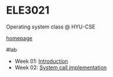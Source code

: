 # ELE3021
Operating system class @ HYU-CSE

[homepage](http://rtcc.hanyang.ac.kr/rtccw/?page_id=2187)

#lab
- Week 01: [Introduction](http://rtcc.hanyang.ac.kr/sitedata/2017_Under_OS/2017_01_OS_Practice_Introduction.pdf)
- Week 02: [System call implementation](http://rtcc.hanyang.ac.kr/sitedata/2017_Under_OS/2017_02_OS_Practice_System_Call_Implementation.pdf)
